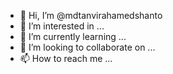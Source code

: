 - 👋 Hi, I’m @mdtanvirahamedshanto
- 👀 I’m interested in ...
- 🌱 I’m currently learning ...
- 💞️ I’m looking to collaborate on ...
- 📫 How to reach me ...

<!---
mdtanvirahamedshanto/mdtanvirahamedshanto is a ✨ special ✨ repository because its `README.md` (this file) appears on your GitHub profile.
You can click the Preview link to take a look at your changes.
--->
